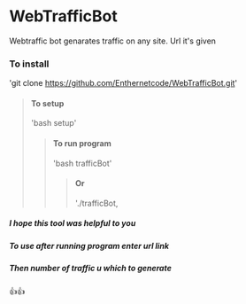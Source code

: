 # WebTrafficBot
Webtraffic bot genarates traffic on any site. Url it's given

### To install
'git clone https://github.com/Enthernetcode/WebTrafficBot.git'
> #### To setup
>'bash setup'
>> #### To run program
>>'bash trafficBot'
>>> #### Or
>>>'./trafficBot,

##### I hope this tool was helpful to you

##### To use after running program enter url link

##### Then number of traffic u which to generate

👍👍

